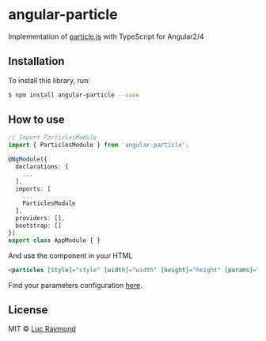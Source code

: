 # angular-particle

Implementation of [particle.js](https://github.com/VincentGarreau/particles.js/) with TypeScript for Angular2/4

## Installation

To install this library, run:

```bash
$ npm install angular-particle --save
```

## How to use

```typescript
// Import ParticlesModule
import { ParticlesModule } from 'angular-particle';

@NgModule({
  declarations: [
    ...
  ],
  imports: [
	...
    ParticlesModule
  ],
  providers: [],
  bootstrap: []
})
export class AppModule { }
```

And use the component in your HTML

```html
<particles [style]="style" [width]="width" [height]="height" [params]="params"></particles>
```

Find your parameters configuration [here](http://vincentgarreau.com/particles.js/).


## License

MIT © [Luc Raymond](mailto:ryukku.raymond@gmail.com)
